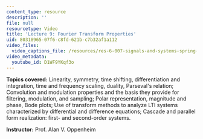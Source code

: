 ```yaml
---
content_type: resource
description: ''
file: null
resourcetype: Video
title: 'Lecture 9: Fourier Transform Properties'
uid: 80318965-07f6-c8fd-621b-c7b32af1a112
video_files:
  video_captions_file: /resources/res-6-007-signals-and-systems-spring-2011/video-lectures/lecture-9-fourier-transform-properties/D1WF9YKqf3o.vtt
video_metadata:
  youtube_id: D1WF9YKqf3o
---
```


**Topics covered:** Linearity, symmetry, time shifting, differentiation and integration, time and frequency scaling, duality, Parseval's relation; Convolution and modulation properties and the basis they provide for filtering, modulation, and sampling; Polar representation, magnitude and phase, Bode plots; Use of transform methods to analyze LTI systems characterized by differential and difference equations; Cascade and parallel form realization: first- and second-order systems.

**Instructor:** Prof. Alan V. Oppenheim